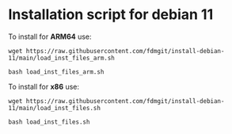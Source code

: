 # Installation script for debian 11

To install for **ARM64** use:

```
wget https://raw.githubusercontent.com/fdmgit/install-debian-11/main/load_inst_files_arm.sh
```

```
bash load_inst_files_arm.sh
```

To install for **x86** use:

```
wget https://raw.githubusercontent.com/fdmgit/install-debian-11/main/load_inst_files.sh
```

```
bash load_inst_files.sh
```
